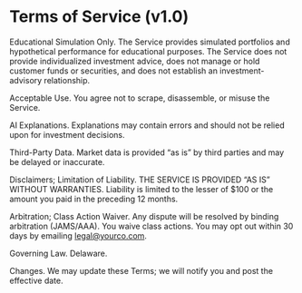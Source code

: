 # Terms of Service (v1.0)

Educational Simulation Only. The Service provides simulated portfolios and hypothetical performance for educational purposes. The Service does not provide individualized investment advice, does not manage or hold customer funds or securities, and does not establish an investment-advisory relationship.

Acceptable Use. You agree not to scrape, disassemble, or misuse the Service.

AI Explanations. Explanations may contain errors and should not be relied upon for investment decisions.

Third-Party Data. Market data is provided “as is” by third parties and may be delayed or inaccurate.

Disclaimers; Limitation of Liability. THE SERVICE IS PROVIDED “AS IS” WITHOUT WARRANTIES. Liability is limited to the lesser of $100 or the amount you paid in the preceding 12 months.

Arbitration; Class Action Waiver. Any dispute will be resolved by binding arbitration (JAMS/AAA). You waive class actions. You may opt out within 30 days by emailing legal@yourco.com.

Governing Law. Delaware.

Changes. We may update these Terms; we will notify you and post the effective date.
